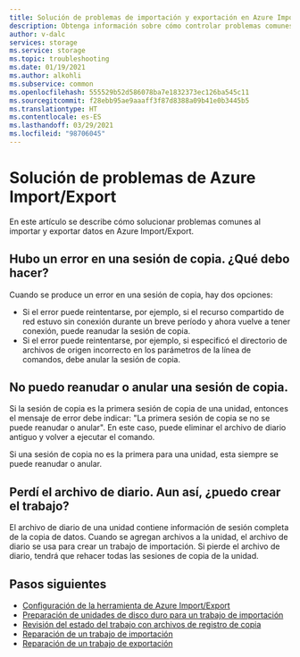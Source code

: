 ```yaml
---
title: Solución de problemas de importación y exportación en Azure Import/Export | Microsoft Docs
description: Obtenga información sobre cómo controlar problemas comunes al usar Azure Import/Export.
author: v-dalc
services: storage
ms.service: storage
ms.topic: troubleshooting
ms.date: 01/19/2021
ms.author: alkohli
ms.subservice: common
ms.openlocfilehash: 555529b52d586078ba7e1832373ec126ba545c11
ms.sourcegitcommit: f28ebb95ae9aaaff3f87d8388a09b41e0b3445b5
ms.translationtype: HT
ms.contentlocale: es-ES
ms.lasthandoff: 03/29/2021
ms.locfileid: "98706045"
---
```

# <a name="troubleshoot-issues-in-azure-importexport"></a>Solución de problemas de Azure Import/Export
En este artículo se describe cómo solucionar problemas comunes al importar y exportar datos en Azure Import/Export.

## <a name="a-copy-session-failed-what-i-should-do"></a>Hubo un error en una sesión de copia. ¿Qué debo hacer?  

Cuando se produce un error en una sesión de copia, hay dos opciones:  
* Si el error puede reintentarse, por ejemplo, si el recurso compartido de red estuvo sin conexión durante un breve período y ahora vuelve a tener conexión, puede reanudar la sesión de copia.
* Si el error puede reintentarse, por ejemplo, si especificó el directorio de archivos de origen incorrecto en los parámetros de la línea de comandos, debe anular la sesión de copia.
 
<!--For information about resuming and aborting copy sessions, see [Preparing Hard Drives for an Import Job](../storage-import-export-tool-preparing-hard-drives-import-v1.md  - Article we removed from TOC. File remains.-->

## <a name="i-cant-resume-or-abort-a-copy-session"></a>No puedo reanudar o anular una sesión de copia.

Si la sesión de copia es la primera sesión de copia de una unidad, entonces el mensaje de error debe indicar: "La primera sesión de copia se no se puede reanudar o anular". En este caso, puede eliminar el archivo de diario antiguo y volver a ejecutar el comando.  

Si una sesión de copia no es la primera para una unidad, esta siempre se puede reanudar o anular.  

## <a name="i-lost-the-journal-file-can-i-still-create-the-job"></a>Perdí el archivo de diario. Aun así, ¿puedo crear el trabajo?

El archivo de diario de una unidad contiene información de sesión completa de la copia de datos. Cuando se agregan archivos a la unidad, el archivo de diario se usa para crear un trabajo de importación. Si pierde el archivo de diario, tendrá que rehacer todas las sesiones de copia de la unidad.

## <a name="next-steps"></a>Pasos siguientes

* [Configuración de la herramienta de Azure Import/Export](storage-import-export-tool-setup-v1.md)
* [Preparación de unidades de disco duro para un trabajo de importación](storage-import-export-data-to-blobs.md#step-1-prepare-the-drives)
* [Revisión del estado del trabajo con archivos de registro de copia](storage-import-export-tool-reviewing-job-status-v1.md)
* [Reparación de un trabajo de importación](storage-import-export-tool-repairing-an-import-job-v1.md)
* [Reparación de un trabajo de exportación](storage-import-export-tool-repairing-an-export-job-v1.md)